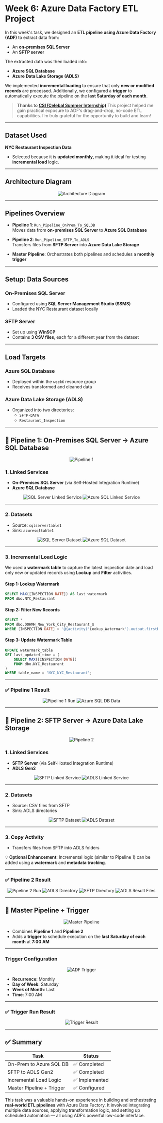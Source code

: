 # Week 6: Azure Data Factory ETL Project

In this week's task, we designed an **ETL pipeline using Azure Data Factory (ADF)** to extract data from:

* An **on-premises SQL Server**
* An **SFTP server**

The extracted data was then loaded into:

* **Azure SQL Database**
* **Azure Data Lake Storage (ADLS)**

We implemented **incremental loading** to ensure that only **new or modified records** are processed. Additionally, we configured a **trigger** to automatically execute the pipeline on the **last Saturday of each month**.

> **Thanks to [CSI (Celebal Summer Internship)](https://www.celebaltech.com/)**
> This project helped me gain practical exposure to ADF's drag-and-drop, no-code ETL capabilities.
> I’m truly grateful for the opportunity to build and learn!

---

## Dataset Used

**NYC Restaurant Inspection Data**

* Selected because it is **updated monthly**, making it ideal for testing **incremental load** logic.

---

## Architecture Diagram

<p align="center">
  <img src="./images/diagram.png" alt="Architecture Diagram" />
</p>

---

## Pipelines Overview

* **Pipeline 1**: `Run_Pipeline_OnPrem_To_SQLDB`  
  Moves data from **on-premises SQL Server** to **Azure SQL Database**

* **Pipeline 2**: `Run_Pipeline_SFTP_To_ADLS`  
  Transfers files from **SFTP Server** into **Azure Data Lake Storage**

* **Master Pipeline**: Orchestrates both pipelines and schedules a **monthly trigger**

---

## Setup: Data Sources

### On-Premises SQL Server

* Configured using **SQL Server Management Studio (SSMS)**
* Loaded the NYC Restaurant dataset locally

### SFTP Server

* Set up using **WinSCP**
* Contains **3 CSV files**, each for a different year from the dataset

---

## Load Targets

### Azure SQL Database

* Deployed within the `week6` resource group
* Receives transformed and cleaned data

### Azure Data Lake Storage (ADLS)

* Organized into two directories:
  * `SFTP-DATA`
  * `Restaurant_Inspection`

---

## 🚀 Pipeline 1: On-Premises SQL Server → Azure SQL Database

<p align="center">
  <img src="./images/pipeline1.png" alt="Pipeline 1" />
</p>

### 1. Linked Services

* **On-Premises SQL Server** (via Self-Hosted Integration Runtime)
* **Azure SQL Database**

<p align="center">
  <img src="./images/sqlserverlinkedservice.png" alt="SQL Server Linked Service" />
  <img src="./images/azuresqllinkedservice.png" alt="Azure SQL Linked Service" />
</p>

---

### 2. Datasets

* Source: `sqlservertable1`
* Sink: `azuresqltable1`

<p align="center">
  <img src="./images/sqlservertable1.png" alt="SQL Server Dataset" />
  <img src="./images/azuresqltable1.png" alt="Azure SQL Dataset" />
</p>

---

### 3. Incremental Load Logic

We used a **watermark table** to capture the latest inspection date and load only new or updated records using **Lookup** and **Filter** activities.

#### Step 1: Lookup Watermark

```sql
SELECT MAX([INSPECTION DATE]) AS last_watermark
FROM dbo.NYC_Restaurant
```

#### Step 2: Filter New Records

```sql
SELECT *
FROM dbo.DOHMH_New_York_City_Restaurant_$
WHERE [INSPECTION DATE] > '@{activity('Lookup_Watermark').output.firstRow.last_watermark}'
```

#### Step 3: Update Watermark Table

```sql
UPDATE watermark_table
SET last_updated_time = (
    SELECT MAX([INSPECTION DATE])
    FROM dbo.NYC_Restaurant
)
WHERE table_name = 'NYC_NYC_Restaurant';
```

---

### ✅ Pipeline 1 Result

<p align="center">
  <img src="./images/pipeline1run.png" alt="Pipeline 1 Run" />
  <img src="./images/azuresqldb1.png" alt="Azure SQL DB Data" />
</p>

---

## 📂 Pipeline 2: SFTP Server → Azure Data Lake Storage

<p align="center">
  <img src="./images/pipeline2.png" alt="Pipeline 2" />
</p>

### 1. Linked Services

* **SFTP Server** (via Self-Hosted Integration Runtime)
* **ADLS Gen2**

<p align="center">
  <img src="./images/sftplinkedservice.png" alt="SFTP Linked Service" />
  <img src="./images/adlclinkedservice.png" alt="ADLS Linked Service" />
</p>

---

### 2. Datasets

* Source: CSV files from SFTP
* Sink: ADLS directories

<p align="center">
  <img src="./images/sftpdataset.png" alt="SFTP Dataset" />
  <img src="./images/adlcdataset.png" alt="ADLS Dataset" />
</p>

---

### 3. Copy Activity

* Transfers files from SFTP into ADLS folders

💡 **Optional Enhancement**: Incremental logic (similar to Pipeline 1) can be added using a **watermark** and **metadata tracking**.

---

### ✅ Pipeline 2 Result

<p align="center">
  <img src="./images/pipeline2run.png" alt="Pipeline 2 Run" />
  <img src="./images/adlcdir.png" alt="ADLS Directory" />
  <img src="./images/sftpdir.png" alt="SFTP Directory" />
  <img src="./images/adlcresult.png" alt="ADLS Result Files" />
</p>

---

## 🧩 Master Pipeline + Trigger

<p align="center">
  <img src="./images/masterpipe.png" alt="Master Pipeline" />
</p>

* Combines **Pipeline 1** and **Pipeline 2**
* Adds a **trigger** to schedule execution on the **last Saturday of each month** at **7:00 AM**

---

### Trigger Configuration

<p align="center">
  <img src="./images/trigger.png" alt="ADF Trigger" />
</p>

* **Recurrence**: Monthly  
* **Day of Week**: Saturday  
* **Week of Month**: Last  
* **Time**: 7:00 AM  

---

### ✅ Trigger Run Result

<p align="center">
  <img src="./images/triggerresult.png" alt="Trigger Result" />
</p>

---

## ✅ Summary

| Task                      | Status         |
| ------------------------- | -------------- |
| On-Prem to Azure SQL DB   | ✅ Completed    |
| SFTP to ADLS Gen2         | ✅ Completed    |
| Incremental Load Logic    | ✅ Implemented  |
| Master Pipeline + Trigger | ✅ Configured   |

This task was a valuable hands-on experience in building and orchestrating **real-world ETL pipelines** with Azure Data Factory. It involved integrating multiple data sources, applying transformation logic, and setting up scheduled automation — all using ADF’s powerful low-code interface.
